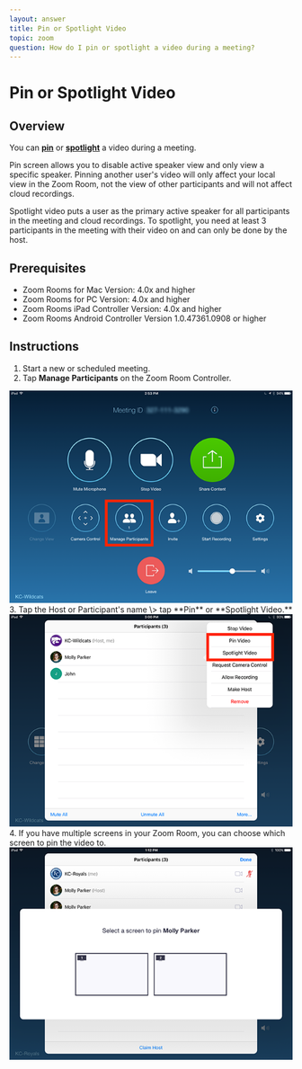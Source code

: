 ```yaml
---
layout: answer
title: Pin or Spotlight Video
topic: zoom
question: How do I pin or spotlight a video during a meeting?
---
```

# Pin or Spotlight Video

## Overview

You can [**pin**](https://support.zoom.us/hc/en-us/articles/201362743) or [**spotlight**](https://support.zoom.us/hc/en-us/articles/201362653) a video during a meeting.

Pin screen allows you to disable active speaker view and only view a specific speaker. Pinning another user&#39;s video will only affect your local view in the Zoom Room, not the view of other participants and will not affect cloud recordings.

Spotlight video puts a user as the primary active speaker for all participants in the meeting and cloud recordings. To spotlight, you need at least 3 participants in the meeting with their video on and can only be done by the host.

## Prerequisites

- Zoom Rooms for Mac Version: 4.0x and higher
- Zoom Rooms for PC Version: 4.0x and higher
- Zoom Rooms iPad Controller Version: 4.0x and higher
- Zoom Rooms Android Controller Version 1.0.47361.0908 or higher

## Instructions

1. Start a new or scheduled meeting.
2. Tap  **Manage Participants**  on the Zoom Room Controller.
 <img class="center" src="../images/pin_or_spotlight_video/1.png">
3. Tap the Host or Participant&#39;s name \&gt; tap  **Pin**  or  **Spotlight Video.**
 <img class="center" src="../images/pin_or_spotlight_video/2.png">
4. If you have multiple screens in your Zoom Room, you can choose which screen to pin the video to.
 <img class="center" src="../images/pin_or_spotlight_video/3.png">

